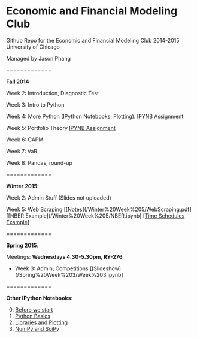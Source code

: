 Economic and Financial Modeling Club
=============

Github Repo for the Economic and Financial Modeling Club
2014-2015
University of Chicago

Managed by Jason Phang

=============

**Fall 2014**

Week 2: Introduction, Diagnostic Test

Week 3: Intro to Python

Week 4: More Python (IPython Notebooks, Plotting). [IPYNB Assignment](/Fall%20Week%204/EFM%20Fall%202014%20Week%204%20Assignment.ipynb)

Week 5: Portfolio Theory [IPYNB Assignment](/Fall%20Week%205/Week%205%20Assignment.ipynb)

Week 6: CAPM

Week 7: VaR

Week 8: Pandas, round-up

=============

**Winter 2015**: 

Week 2: Admin Stuff (Slides not uploaded)

Week 5: Web Scraping [[Notes](/Winter%20Week%205/WebScraping.pdf]
[[NBER Example](/Winter%20Week%205/NBER.ipynb] 
[[Time Schedules Example](/Winter%20Week%205/Time%20Schedules.ipynb)]

=============

**Spring 2015**:

Meetings: **Wednesdays 4.30-5.30pm, RY-276**

* Week 3: Admin, Competitions [[Slideshow](/Spring%20Week%203/Week%203.ipynb]

=============

**Other IPython Notebooks**:

0. [Before we start](/Python%20Notebooks/00.%20Before%20we%20start.ipynb)
1. [Python Basics](/Python%20Notebooks/01.%20Python%20Basics.ipynb)
2. [Libraries and Plotting](/Python%20Notebooks/02.%20Libraries%20and%20Plotting.ipynb)
3. [NumPy and SciPy](/Python%20Notebooks/03.%20NumPy%20and%20SciPy%20basics.ipynb)

